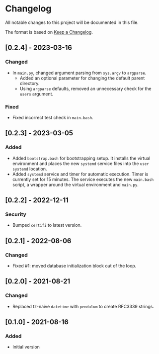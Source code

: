 # Changelog
All notable changes to this project will be documented in this file.

The format is based on [Keep a Changelog](https://keepachangelog.com/en/1.0.0/).

## [0.2.4] - 2023-03-16
### Changed
- In `main.py`, changed argument parsing from `sys.argv` to `argparse`.
    - Added an optional parameter for changing the default parent directory.
    - Using `argparse` defaults, removed an unnecessary check for the `users` argument.

### Fixed
- Fixed incorrect test check in `main.bash`.

## [0.2.3] - 2023-03-05
### Added
- Added `bootstrap.bash` for bootstrapping setup. It installs the virtual environment and places the new `systemd` service files into the `user` `systemd` location.
- Added `systemd` service and timer for automatic execution. Timer is currently set for 15 minutes. The service executes the new `main.bash` script, a wrapper around the virtual environment and `main.py`.

## [0.2.2] - 2022-12-11
### Security
- Bumped `certifi` to latest version.

## [0.2.1] - 2022-08-06
### Changed
- Fixed #1: moved database initialization block out of the loop.

## [0.2.0] - 2021-08-21
### Changed
- Replaced tz-naive `datetime` with `pendulum` to create RFC3339 strings.

## [0.1.0] - 2021-08-16
### Added
- Initial version
